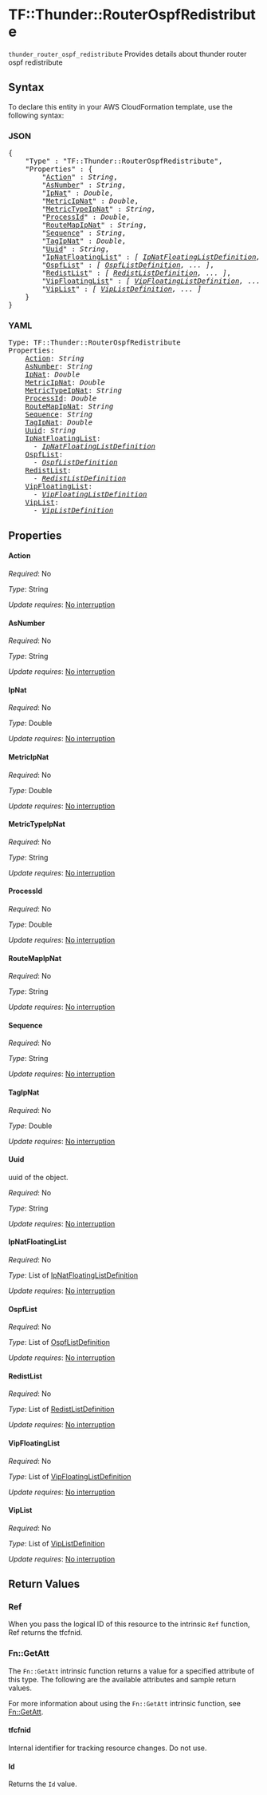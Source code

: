 # TF::Thunder::RouterOspfRedistribute

`thunder_router_ospf_redistribute` Provides details about thunder router ospf redistribute

## Syntax

To declare this entity in your AWS CloudFormation template, use the following syntax:

### JSON

<pre>
{
    "Type" : "TF::Thunder::RouterOspfRedistribute",
    "Properties" : {
        "<a href="#action" title="Action">Action</a>" : <i>String</i>,
        "<a href="#asnumber" title="AsNumber">AsNumber</a>" : <i>String</i>,
        "<a href="#ipnat" title="IpNat">IpNat</a>" : <i>Double</i>,
        "<a href="#metricipnat" title="MetricIpNat">MetricIpNat</a>" : <i>Double</i>,
        "<a href="#metrictypeipnat" title="MetricTypeIpNat">MetricTypeIpNat</a>" : <i>String</i>,
        "<a href="#processid" title="ProcessId">ProcessId</a>" : <i>Double</i>,
        "<a href="#routemapipnat" title="RouteMapIpNat">RouteMapIpNat</a>" : <i>String</i>,
        "<a href="#sequence" title="Sequence">Sequence</a>" : <i>String</i>,
        "<a href="#tagipnat" title="TagIpNat">TagIpNat</a>" : <i>Double</i>,
        "<a href="#uuid" title="Uuid">Uuid</a>" : <i>String</i>,
        "<a href="#ipnatfloatinglist" title="IpNatFloatingList">IpNatFloatingList</a>" : <i>[ <a href="ipnatfloatinglistdefinition.md">IpNatFloatingListDefinition</a>, ... ]</i>,
        "<a href="#ospflist" title="OspfList">OspfList</a>" : <i>[ <a href="ospflistdefinition.md">OspfListDefinition</a>, ... ]</i>,
        "<a href="#redistlist" title="RedistList">RedistList</a>" : <i>[ <a href="redistlistdefinition.md">RedistListDefinition</a>, ... ]</i>,
        "<a href="#vipfloatinglist" title="VipFloatingList">VipFloatingList</a>" : <i>[ <a href="vipfloatinglistdefinition.md">VipFloatingListDefinition</a>, ... ]</i>,
        "<a href="#viplist" title="VipList">VipList</a>" : <i>[ <a href="viplistdefinition.md">VipListDefinition</a>, ... ]</i>
    }
}
</pre>

### YAML

<pre>
Type: TF::Thunder::RouterOspfRedistribute
Properties:
    <a href="#action" title="Action">Action</a>: <i>String</i>
    <a href="#asnumber" title="AsNumber">AsNumber</a>: <i>String</i>
    <a href="#ipnat" title="IpNat">IpNat</a>: <i>Double</i>
    <a href="#metricipnat" title="MetricIpNat">MetricIpNat</a>: <i>Double</i>
    <a href="#metrictypeipnat" title="MetricTypeIpNat">MetricTypeIpNat</a>: <i>String</i>
    <a href="#processid" title="ProcessId">ProcessId</a>: <i>Double</i>
    <a href="#routemapipnat" title="RouteMapIpNat">RouteMapIpNat</a>: <i>String</i>
    <a href="#sequence" title="Sequence">Sequence</a>: <i>String</i>
    <a href="#tagipnat" title="TagIpNat">TagIpNat</a>: <i>Double</i>
    <a href="#uuid" title="Uuid">Uuid</a>: <i>String</i>
    <a href="#ipnatfloatinglist" title="IpNatFloatingList">IpNatFloatingList</a>: <i>
      - <a href="ipnatfloatinglistdefinition.md">IpNatFloatingListDefinition</a></i>
    <a href="#ospflist" title="OspfList">OspfList</a>: <i>
      - <a href="ospflistdefinition.md">OspfListDefinition</a></i>
    <a href="#redistlist" title="RedistList">RedistList</a>: <i>
      - <a href="redistlistdefinition.md">RedistListDefinition</a></i>
    <a href="#vipfloatinglist" title="VipFloatingList">VipFloatingList</a>: <i>
      - <a href="vipfloatinglistdefinition.md">VipFloatingListDefinition</a></i>
    <a href="#viplist" title="VipList">VipList</a>: <i>
      - <a href="viplistdefinition.md">VipListDefinition</a></i>
</pre>

## Properties

#### Action

_Required_: No

_Type_: String

_Update requires_: [No interruption](https://docs.aws.amazon.com/AWSCloudFormation/latest/UserGuide/using-cfn-updating-stacks-update-behaviors.html#update-no-interrupt)

#### AsNumber

_Required_: No

_Type_: String

_Update requires_: [No interruption](https://docs.aws.amazon.com/AWSCloudFormation/latest/UserGuide/using-cfn-updating-stacks-update-behaviors.html#update-no-interrupt)

#### IpNat

_Required_: No

_Type_: Double

_Update requires_: [No interruption](https://docs.aws.amazon.com/AWSCloudFormation/latest/UserGuide/using-cfn-updating-stacks-update-behaviors.html#update-no-interrupt)

#### MetricIpNat

_Required_: No

_Type_: Double

_Update requires_: [No interruption](https://docs.aws.amazon.com/AWSCloudFormation/latest/UserGuide/using-cfn-updating-stacks-update-behaviors.html#update-no-interrupt)

#### MetricTypeIpNat

_Required_: No

_Type_: String

_Update requires_: [No interruption](https://docs.aws.amazon.com/AWSCloudFormation/latest/UserGuide/using-cfn-updating-stacks-update-behaviors.html#update-no-interrupt)

#### ProcessId

_Required_: No

_Type_: Double

_Update requires_: [No interruption](https://docs.aws.amazon.com/AWSCloudFormation/latest/UserGuide/using-cfn-updating-stacks-update-behaviors.html#update-no-interrupt)

#### RouteMapIpNat

_Required_: No

_Type_: String

_Update requires_: [No interruption](https://docs.aws.amazon.com/AWSCloudFormation/latest/UserGuide/using-cfn-updating-stacks-update-behaviors.html#update-no-interrupt)

#### Sequence

_Required_: No

_Type_: String

_Update requires_: [No interruption](https://docs.aws.amazon.com/AWSCloudFormation/latest/UserGuide/using-cfn-updating-stacks-update-behaviors.html#update-no-interrupt)

#### TagIpNat

_Required_: No

_Type_: Double

_Update requires_: [No interruption](https://docs.aws.amazon.com/AWSCloudFormation/latest/UserGuide/using-cfn-updating-stacks-update-behaviors.html#update-no-interrupt)

#### Uuid

uuid of the object.

_Required_: No

_Type_: String

_Update requires_: [No interruption](https://docs.aws.amazon.com/AWSCloudFormation/latest/UserGuide/using-cfn-updating-stacks-update-behaviors.html#update-no-interrupt)

#### IpNatFloatingList

_Required_: No

_Type_: List of <a href="ipnatfloatinglistdefinition.md">IpNatFloatingListDefinition</a>

_Update requires_: [No interruption](https://docs.aws.amazon.com/AWSCloudFormation/latest/UserGuide/using-cfn-updating-stacks-update-behaviors.html#update-no-interrupt)

#### OspfList

_Required_: No

_Type_: List of <a href="ospflistdefinition.md">OspfListDefinition</a>

_Update requires_: [No interruption](https://docs.aws.amazon.com/AWSCloudFormation/latest/UserGuide/using-cfn-updating-stacks-update-behaviors.html#update-no-interrupt)

#### RedistList

_Required_: No

_Type_: List of <a href="redistlistdefinition.md">RedistListDefinition</a>

_Update requires_: [No interruption](https://docs.aws.amazon.com/AWSCloudFormation/latest/UserGuide/using-cfn-updating-stacks-update-behaviors.html#update-no-interrupt)

#### VipFloatingList

_Required_: No

_Type_: List of <a href="vipfloatinglistdefinition.md">VipFloatingListDefinition</a>

_Update requires_: [No interruption](https://docs.aws.amazon.com/AWSCloudFormation/latest/UserGuide/using-cfn-updating-stacks-update-behaviors.html#update-no-interrupt)

#### VipList

_Required_: No

_Type_: List of <a href="viplistdefinition.md">VipListDefinition</a>

_Update requires_: [No interruption](https://docs.aws.amazon.com/AWSCloudFormation/latest/UserGuide/using-cfn-updating-stacks-update-behaviors.html#update-no-interrupt)

## Return Values

### Ref

When you pass the logical ID of this resource to the intrinsic `Ref` function, Ref returns the tfcfnid.

### Fn::GetAtt

The `Fn::GetAtt` intrinsic function returns a value for a specified attribute of this type. The following are the available attributes and sample return values.

For more information about using the `Fn::GetAtt` intrinsic function, see [Fn::GetAtt](https://docs.aws.amazon.com/AWSCloudFormation/latest/UserGuide/intrinsic-function-reference-getatt.html).

#### tfcfnid

Internal identifier for tracking resource changes. Do not use.

#### Id

Returns the <code>Id</code> value.

